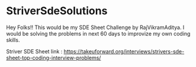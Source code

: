 # StriverSdeSolutions

Hey Folks!! This would be my SDE Sheet Challenge by  RajVikramAditya. I would be solving the problems in next 60 days to improvize my own coding skills.

Striver SDE Sheet link : https://takeuforward.org/interviews/strivers-sde-sheet-top-coding-interview-problems/
